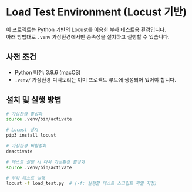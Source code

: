 # Load Test Environment (Locust 기반)

이 프로젝트는 Python 기반의 Locust를 이용한 부하 테스트용 환경입니다.  
아래 방법대로 `.venv` 가상환경에서만 종속성을 설치하고 실행할 수 있습니다.

## 사전 조건

- Python 버전: 3.9.6 (macOS)
- `.venv/` 가상환경 디렉토리는 이미 프로젝트 루트에 생성되어 있어야 합니다.

## 설치 및 실행 방법

```bash
# 가상환경 활성화
source .venv/bin/activate

# Locust 설치
pip3 install locust

# 가상환경 비활성화
deactivate

# 테스트 실행 시 다시 가상환경 활성화
source .venv/bin/activate

# 부하 테스트 실행
locust -f load_test.py  # (-f: 실행할 테스트 스크립트 파일 지정)
```
